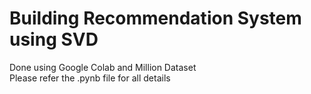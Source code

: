 # Building Recommendation System using SVD
 Done using Google Colab and Million Dataset  
 Please refer the .pynb file for all details
